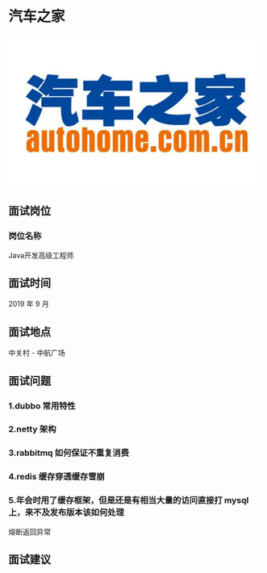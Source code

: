 # 汽车之家

![汽车之家](../.vuepress/public/qichezhijialogo.jpg)

## 面试岗位
### 岗位名称
Java开发高级工程师

## 面试时间

2019 年 9 月

## 面试地点

中关村 - 中航广场

## 面试问题

### 1.dubbo 常用特性

### 2.netty 架构

### 3.rabbitmq 如何保证不重复消费

### 4.redis 缓存穿透缓存雪崩

### 5.年会时用了缓存框架，但是还是有相当大量的访问直接打 mysql 上，来不及发布版本该如何处理

熔断返回异常

## 面试建议












<comment-comment/>